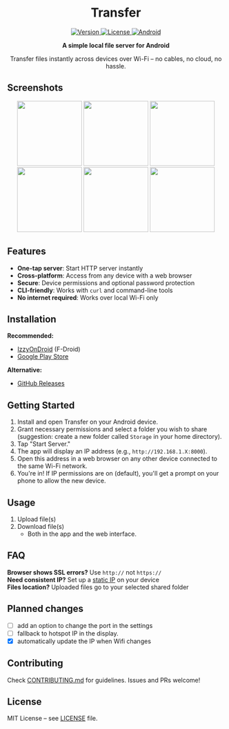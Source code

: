 <h1 align="center">Transfer</h1>

<p align="center">
  <a href="https://github.com/matan-h/Transfer/releases">
    <img src="https://img.shields.io/badge/version-0.5.0-blue.svg" alt="Version">
  </a>
  <a href="LICENSE">
    <img src="https://img.shields.io/badge/license-MIT-green.svg" alt="License">
  </a>
  <a href="https://developer.android.com/about/versions/10">
    <img src="https://img.shields.io/badge/platform-Android%2029+-brightgreen.svg" alt="Android">
  </a>
</p>

<p align="center"><strong>A simple local file server for Android</strong></p>

<p align="center">
  Transfer files instantly across devices over Wi-Fi – no cables, no cloud, no hassle.
</p>

## Screenshots

<p align="center">
  <img src="fastlane/metadata/android/en-US/images/phoneScreenshots/01.png" width="150px" />
  <img src="fastlane/metadata/android/en-US/images/phoneScreenshots/02.png" width="150px" />
  <img src="fastlane/metadata/android/en-US/images/phoneScreenshots/03.png" width="150px" />
  <img src="fastlane/metadata/android/en-US/images/phoneScreenshots/04.png" width="150px" />
  <img src="fastlane/metadata/android/en-US/images/phoneScreenshots/05.png" width="150px" />
  <img src="fastlane/metadata/android/en-US/images/phoneScreenshots/06.png" width="150px" />
</p>

## Features

- **One-tap server**: Start HTTP server instantly  
- **Cross-platform**: Access from any device with a web browser  
- **Secure**: Device permissions and optional password protection  
- **CLI-friendly**: Works with `curl` and command-line tools  
- **No internet required**: Works over local Wi-Fi only  

## Installation

**Recommended:**
- [IzzyOnDroid](https://apt.izzysoft.de/fdroid/index/apk/com.matanh.transfer) (F-Droid)
- [Google Play Store](https://play.google.com/store/apps/details?id=com.matanh.transfer)

**Alternative:**
- [GitHub Releases](https://github.com/matan-h/Transfer/releases)

## Getting Started

1. Install and open Transfer on your Android device.
2. Grant necessary permissions and select a folder you wish to share (suggestion: create a new folder called `Storage` in your home directory).
3. Tap "Start Server."
4. The app will display an IP address (e.g., `http://192.168.1.X:8000`).
5. Open this address in a web browser on any other device connected to the same Wi-Fi network.
6. You're in! If IP permissions are on (default), you'll get a prompt on your phone to allow the new device.  

## Usage

1. Upload file(s)  
2. Download file(s)  
   - Both in the app and the web interface.  

## FAQ

**Browser shows SSL errors?** Use `http://` not `https://`  
**Need consistent IP?** Set up a [static IP](https://junipersys.com/support/article/14695) on your device  
**Files location?** Uploaded files go to your selected shared folder  

## Planned changes

- [ ] add an option to change the port in the settings
- [ ] fallback to hotspot IP in the display.
- [x] automatically update the IP when Wifi changes

## Contributing

Check [CONTRIBUTING.md](CONTRIBUTING.md) for guidelines. Issues and PRs welcome!

## License

MIT License – see [LICENSE](LICENSE) file.
